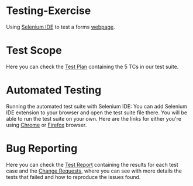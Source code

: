 # Testing-Exercise

Using [Selenium IDE]() to test a forms [webpage](https://forms.liferay.com/web/forms/shared/-/form/122548).

# Test Scope

Here you can check the [Test Plan](https://github.com/karolrocha/Testing-Exercise/tree/prinicipal/Test_Cases) containing the 5 TCs in our test suite.

# Automated Testing

Running the automated test suite with Selenium IDE:
You can add Selenium IDE extension to your browser and open the test suite file there. You will be able to run the test suite on your own. 
Here are the links for either you're using [Chrome](https://chrome.google.com/webstore/detail/selenium-ide/mooikfkahbdckldjjndioackbalphokd) or [Firefox](https://addons.mozilla.org/pt-BR/firefox/addon/selenium-ide/) browser. 

# Bug Reporting

Here you can check the [Test Report](https://github.com/karolrocha/Testing-Exercise/blob/prinicipal/Test_Report.txt) containing the results for each test case and the [Change Requests](https://github.com/karolrocha/Testing-Exercise/tree/prinicipal/Change%20Requests), where you can see with more details the tests that failed and how to reproduce the issues found. 




